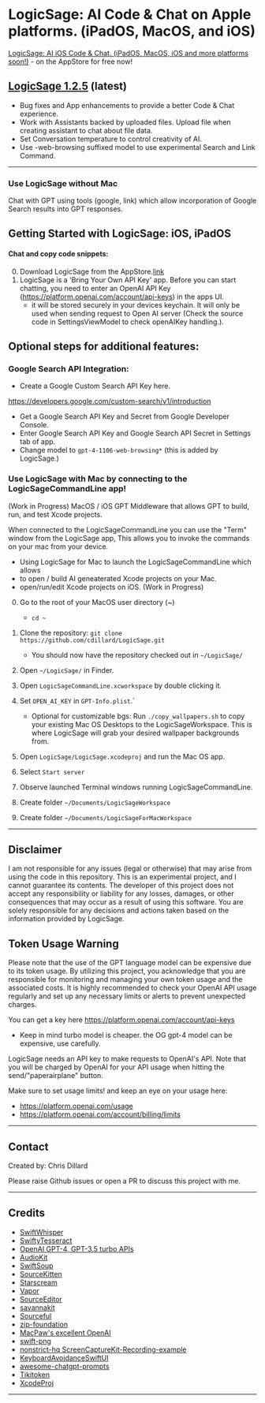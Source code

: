 
# LogicSage: AI Code & Chat on Apple platforms. (iPadOS, MacOS, and iOS) 

[LogicSage: AI iOS Code & Chat. (iPadOS, MacOS, iOS and more platforms soon!)](https://apps.apple.com/us/app/logicsage/id6448485441) - on the AppStore for free now!

## [LogicSage 1.2.5](https://apps.apple.com/us/app/logicsage/id6448485441) (latest)
- Bug fixes and App enhancements to provide a better Code & Chat experience. 
- Work with Assistants backed by uploaded files. Upload file when creating assistant to chat about file data. 
- Set Conversation temperature to control creativity of AI.
- Use -web-browsing suffixed model to use experimental Search and Link Command.

---

### Use LogicSage without Mac

Chat with GPT using tools (google, link) which allow incorporation of Google Search results into GPT responses.

## Getting Started with LogicSage: iOS, iPadOS

#### Chat and copy code snippets:

0. Download LogicSage from the AppStore.[link](https://apps.apple.com/us/app/logicsage/id6448485441)
1. LogicSage is a 'Bring Your Own API Key' app. Before you can start chatting, you need to enter an OpenAI API Key (https://platform.openai.com/account/api-keys) in the apps UI. 
    - it will be stored securely in your devices keychain. It will only be used when sending request to Open AI server (Check the source code in SettingsViewModel to check openAIKey handling.).

## Optional steps for additional features:

### Google Search API Integration: 

- Create a Google Custom Search API Key here. 

https://developers.google.com/custom-search/v1/introduction

- Get a Google Search API Key and Secret from Google Developer Console.
- Enter Google Search API Key and Google Search API Secret in Settings tab of app.
- Change model to `gpt-4-1106-web-browsing*` (this is added by LogicSage.)

### Use LogicSage with Mac by connecting to the LogicSageCommandLine app!

(Work in Progress) MacOS / iOS GPT Middleware that allows GPT to build, run, and test Xcode projects. 

When connected to the LogicSageCommandLine you can use the "Term" window from the LogicSage app, This allows you to invoke the commands on your mac from your device.

- Using LogicSage for Mac to launch the LogicSageCommandLine which allows 
-	to open / build AI geneaterated Xcode projects on your Mac.
-   open/run/edit Xcode projects on iOS. (Work in Progress)

0. Go to the root of your MacOS user directory (~)
	- `cd ~`

1. Clone the repository: `git clone https://github.com/cdillard/LogicSage.git`
	- You should now have the repository checked out in `~/LogicSage/`
2. Open `~/LogicSage/` in Finder.
3. Open `LogicSageCommandLine.xcworkspace` by double clicking it.
4. Set `OPEN_AI_KEY` in `GPT-Info.plist`.`

	- Optional for customizable bgs: Run `./copy_wallpapers.sh` to copy your existing Mac OS Desktops to the LogicSageWorkspace. This is where LogicSage will grab your desired wallpaper backgrounds from.

5. Open `LogicSage/LogicSage.xcodeproj` and run the Mac OS app.

6. Select `Start server` 

7. Observe launched Terminal windows running LogicSageCommandLine.

8. Create folder `~/Documents/LogicSageWorkspace`
9. Create folder `~/Documents/LogicSageForMacWorkspace`

---
## Disclaimer

I am not responsible for any issues (legal or otherwise) that may arise from using the code in this repository. This is an experimental project, and I cannot guarantee its contents.
The developer of this project does not accept any responsibility or liability for any losses, damages, or other consequences that may occur as a result of using this software. You are solely responsible for any decisions and actions taken based on the information provided by LogicSage.

## Token Usage Warning

Please note that the use of the GPT language model can be expensive due to its token usage. By utilizing this project, you acknowledge that you are responsible for monitoring and managing your own token usage and the associated costs. It is highly recommended to check your OpenAI API usage regularly and set up any necessary limits or alerts to prevent unexpected charges.

You can get a key here https://platform.openai.com/account/api-keys

* Keep in mind turbo model is cheaper. the OG gpt-4 model can be expensive, use carefully.

LogicSage needs an API key to make requests to OpenAI's API. Note that you will be charged by OpenAI for your API usage when hitting the send/"paperairplane" button.

Make sure to set usage limits! and keep an eye on your usage here:
- https://platform.openai.com/usage
- https://platform.openai.com/account/billing/limits

---
## Contact
Created by: Chris Dillard

Please raise Github issues or open a PR to discuss this project with me.

---

## Credits

- [SwiftWhisper](https://github.com/exPHAT/SwiftWhisper)
- [SwiftyTesseract](https://github.com/SwiftyTesseract/SwiftyTesseract)
- [OpenAI GPT-4, GPT-3.5 turbo APIs](https://www.openai.com)
- [AudioKit](https://github.com/AudioKit/AudioKit)
- [SwiftSoup](https://github.com/scinfu/SwiftSoup)
- [SourceKitten](https://github.com/jpsim/SourceKitten)
- [Starscream](https://github.com/daltoniam/Starscream)
- [Vapor](https://github.com/vapor/vapor)
- [SourceEditor](https://github.com/louisdh/source-editor)
- [savannakit](https://github.com/louisdh/savannakit)
- [Sourceful](https://github.com/twostraws/Sourceful)
- [zip-foundation](https://github.com/weichsel/ZIPFoundation)
- [MacPaw's excellent OpenAI](https://github.com/MacPaw/OpenAI)
- [swift-png](https://github.com/kelvin13/swift-png)
- [nonstrict-hq ScreenCaptureKit-Recording-example](https://github.com/nonstrict-hq/ScreenCaptureKit-Recording-example/)
- [KeyboardAvoidanceSwiftUI](https://github.com/V8tr/KeyboardAvoidanceSwiftUI)
- [awesome-chatgpt-prompts](https://github.com/f/awesome-chatgpt-prompts)
- [Tikitoken](https://github.com/aespinilla/Tiktoken)
- [XcodeProj](https://github.com/tuist/XcodeProj)
---
